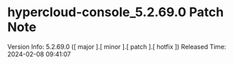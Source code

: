 # hypercloud-console_5.2.69.0 Patch Note

Version Info: 5.2.69.0 ([ major ].[ minor ].[ patch ].[ hotfix ])
Released Time: 2024-02-08 09:41:07


